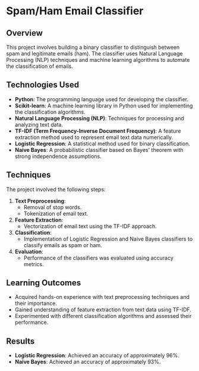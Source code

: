 # Spam/Ham Email Classifier

## Overview

This project involves building a binary classifier to distinguish between spam and legitimate emails (ham). The classifier uses Natural Language Processing (NLP) techniques and machine learning algorithms to automate the classification of emails.

## Technologies Used

- **Python**: The programming language used for developing the classifier.
- **Scikit-learn**: A machine learning library in Python used for implementing the classification algorithms.
- **Natural Language Processing (NLP)**: Techniques for processing and analyzing text data.
- **TF-IDF (Term Frequency-Inverse Document Frequency)**: A feature extraction method used to represent email text data numerically.
- **Logistic Regression**: A statistical method used for binary classification.
- **Naive Bayes**: A probabilistic classifier based on Bayes' theorem with strong independence assumptions.

## Techniques

The project involved the following steps:

1. **Text Preprocessing**:
   - Removal of stop words.
   - Tokenization of email text.
2. **Feature Extraction**:
   - Vectorization of email text using the TF-IDF approach.
3. **Classification**:
   - Implementation of Logistic Regression and Naive Bayes classifiers to classify emails as spam or ham.
4. **Evaluation**:
   - Performance of the classifiers was evaluated using accuracy metrics.

## Learning Outcomes

- Acquired hands-on experience with text preprocessing techniques and their importance.
- Gained understanding of feature extraction from text data using TF-IDF.
- Experimented with different classification algorithms and assessed their performance.

## Results

- **Logistic Regression**: Achieved an accuracy of approximately 96%.
- **Naive Bayes**: Achieved an accuracy of approximately 93%.
